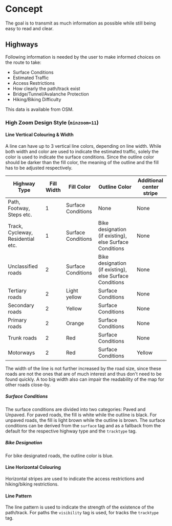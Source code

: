 # Concept

The goal is to transmit as much information as possible while still being easy to read and clear.

## Highways

Following information is needed by the user to make informed choices on the route to take:

- Surface Conditions
- Estimated Traffic
- Access Restrictions
- How clearly the path/track exist
- Bridge/Tunnel/Avalanche Protection
- Hiking/Biking Difficulty

This data is available from OSM.

### High Zoom Design Style (`minzoom=11`)

#### Line Vertical Colouring & Width

A line can have up to 3 vertical line colors, depending on line width.
While both width and color are used to indicate the estimated traffic, solely the color is used to indicate the surface conditions.
Since the outline color should be darker than the fill color, the meaning of the outline and the fill has to be adjusted respectively.

| Highway Type | Fill Width | Fill Color | Outline Color | Additional center stripe |
|--------------|------------|------------|---------------|--------------------------|
| Path, Footway, Steps etc. | 1 | Surface Conditions | None | None |
| Track, Cycleway, Residential etc. | 1 | Surface Conditions | Bike designation (if existing), else Surface Conditions | None |
| Unclassified roads | 2 | Surface Conditions | Bike designation (if existing), else Surface Conditions | None |
| Tertiary roads | 2 | Light yellow | Surface Conditions | None |
| Secondary roads | 2 | Yellow | Surface Conditions | None |
| Primary roads | 2 | Orange | Surface Conditions | None |
| Trunk roads | 2 | Red | Surface Conditions | None |
| Motorways | 2 | Red | Surface Conditions | Yellow |

The width of the line is not further increased by the road size, since these roads are not the ones that are of much interest and thus don't need to be found quickly.
A too big width also can impair the readability of the map for other roads close-by.

##### Surface Conditions

The surface conditions are divided into two categories: Paved and Unpaved.
For paved roads, the fill is white while the outline is black.
For unpaved roads, the fill is light brown while the outline is brown.
The surface conditions can be derived from the `surface` tag and as a fallback from the default for the respective highway type and the `tracktype` tag.

##### Bike Designation

For bike designated roads, the outline color is blue.

#### Line Horizontal Colouring

Horizontal stripes are used to indicate the access restrictions and hiking/biking restrictions.

#### Line Pattern

The line pattern is used to indicate the strength of the existence of the path/track.
For paths the `visibility` tag is used, for tracks the `tracktype` tag.
